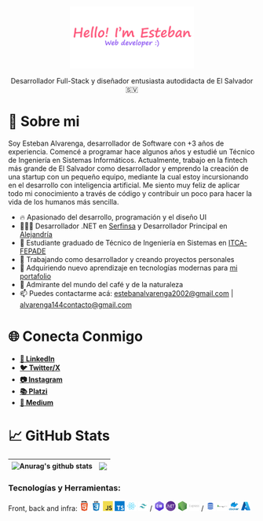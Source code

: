 <p align="center">
<a href="https://alvarenga144.github.io/">
<img width="50%" alt="Hola, soy Esteban. Desarrollador web!" src="./images/readme-hero-name.png" />
</a>
</p>
<p align="center">
Desarrollador Full-Stack y diseñador entusiasta autodidacta de El Salvador 🇸🇻
</p>

# 🩻 Sobre mi

Soy Esteban Alvarenga, desarrollador de Software con +3 años de experiencia. Comencé a programar hace algunos años y estudié un Técnico de Ingeniería en Sistemas Informáticos. Actualmente, trabajo en la fintech más grande de El Salvador como desarrollador y emprendo la creación de una startup con un pequeño equipo, mediante la cual estoy incursionando en el desarrollo con inteligencia artificial. Me siento muy feliz de aplicar todo mi conocimiento a través de código y contribuir un poco para hacer la vida de los humanos más sencilla.


- 🔥 Apasionado del desarrollo, programación y el diseño UI
- 👨🏻‍💻 Desarrollador .NET en [Serfinsa](https://www.redserfinsa.com/) y Desarrollador Principal en [Alejandría](https://alexandreya.com)
- 🔭 Estudiante graduado de Técnico de Ingeniería en Sistemas en [ITCA-FEPADE](https://www.itca.edu.sv/)
- 🚀 Trabajando como desarrollador y creando proyectos personales
- 🧠 Adquiriendo nuevo aprendizaje en tecnologías modernas para [mi portafolio](https://alvarenga144.github.io/)
- 🌿 Admirante del mundo del café y de la naturaleza
- 📫 Puedes contactarme acá: [estebanalvarenga2002@gmail.com](mailto:alvarenga144contacto@gmail.com) | [alvarenga144contacto@gmail.com](mailto:alvarenga144contacto@gmail.com)

# 🌐 Conecta Conmigo

- [**💼 LinkedIn**](https://linkedin.com/in/alvarenga144)
- [**🐦 Twitter/X**](https://twitter.com/alvarenga144)
- [**📷 Instagram**](https://instagram.com/alvarenga_144)
- [**📚 Platzi**](https://platzi.com/p/Alvarenga144/)
- [**📰 Medium**](https://medium.com/@alvarenga144)

# 📈 GitHub Stats

| <img align="center" src="https://github-readme-stats.vercel.app/api?username=Alvarenga144&show_icons=true&include_all_commits=true&theme=cobalt&hide_border=true" alt="Anurag's github stats" /> | <img align="center" src="https://github-readme-stats.vercel.app/api/top-langs/?username=Alvarenga144&layout=compact&theme=cobalt&hide_border=true" /> |
| ------------- | ------------- |


### Tecnologías y Herramientas:

Front, back and infra:
<code><img height="20" alt="html" src="https://raw.githubusercontent.com/github/explore/80688e429a7d4ef2fca1e82350fe8e3517d3494d/topics/html/html.png"></code>
<code><img height="20" alt="css" src="https://raw.githubusercontent.com/github/explore/80688e429a7d4ef2fca1e82350fe8e3517d3494d/topics/css/css.png"></code>
<code><img height="20" alt="javascript" src="https://raw.githubusercontent.com/github/explore/80688e429a7d4ef2fca1e82350fe8e3517d3494d/topics/javascript/javascript.png"></code>
<code><img height="20" alt="javascript" src="https://raw.githubusercontent.com/github/explore/80688e429a7d4ef2fca1e82350fe8e3517d3494d/topics/typescript/typescript.png"></code>
<code><img height="20" alt="react" src="https://raw.githubusercontent.com/github/explore/80688e429a7d4ef2fca1e82350fe8e3517d3494d/topics/react/react.png"></code>
<code><img height="20" alt="react" src="https://raw.githubusercontent.com/github/explore/80688e429a7d4ef2fca1e82350fe8e3517d3494d/topics/tailwind/tailwind.png"></code>
/
<code><img height="20" alt="html" src="https://raw.githubusercontent.com/github/explore/80688e429a7d4ef2fca1e82350fe8e3517d3494d/topics/csharp/csharp.png"></code>
<code><img height="20" alt="html" src="https://raw.githubusercontent.com/github/explore/80688e429a7d4ef2fca1e82350fe8e3517d3494d/topics/dotnet/dotnet.png"></code>
<code><img height="20" alt="nodejs" src="https://raw.githubusercontent.com/github/explore/5c058a388828bb5fde0bcafd4bc867b5bb3f26f3/topics/nodejs/nodejs.png"></code>
<code><img height="20" alt="nodejs" src="https://raw.githubusercontent.com/github/explore/5c058a388828bb5fde0bcafd4bc867b5bb3f26f3/topics/express/express.png"></code>
/
<code><img height="20" alt="sql" src="https://raw.githubusercontent.com/github/explore/80688e429a7d4ef2fca1e82350fe8e3517d3494d/topics/sql/sql.png"></code>
<code><img height="20" alt="mysql" src="https://raw.githubusercontent.com/github/explore/80688e429a7d4ef2fca1e82350fe8e3517d3494d/topics/mongodb/mongodb.png"></code>
<code><img height="20" alt="nodejs" src="https://raw.githubusercontent.com/github/explore/5c058a388828bb5fde0bcafd4bc867b5bb3f26f3/topics/docker/docker.png"></code>
<code><img height="20" alt="mysql" src="https://raw.githubusercontent.com/github/explore/80688e429a7d4ef2fca1e82350fe8e3517d3494d/topics/azure/azure.png"></code>
